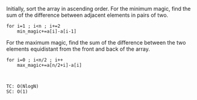 Initially, sort the array in ascending order.
For the minimum magic, find the sum of the difference between adjacent elements in pairs of two.
    
    for i=1 ; i<n ; i+=2
        min_magic+=a[i]-a[i-1]
For the maximum magic, find the sum of the difference between the two elements equidistant from the front and back of the array.
    
    for i=0 ; i<n/2 ; i++
        max_magic+=a[n/2+i]-a[i]



    TC: O(NlogN)
    SC: O(1)


